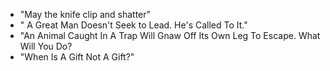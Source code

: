 * "May the knife clip and shatter"
* " A Great Man Doesn't Seek to Lead. He's Called To It."
* "An Animal Caught In A Trap Will Gnaw Off Its Own Leg To Escape. What Will You Do?
* "When Is A Gift Not A Gift?"
